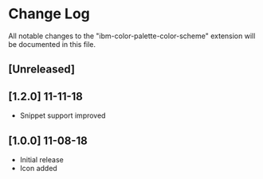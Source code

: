 # Change Log

All notable changes to the "ibm-color-palette-color-scheme" extension will be documented in this file.

## [Unreleased]

## [1.2.0] 11-11-18

- Snippet support improved

## [1.0.0] 11-08-18

- Initial release
- Icon added
